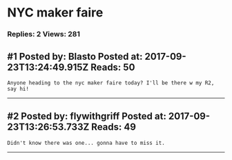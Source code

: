 # NYC maker faire

### Replies: 2 Views: 281

## \#1 Posted by: Blasto Posted at: 2017-09-23T13:24:49.915Z Reads: 50

```
Anyone heading to the nyc maker faire today? I'll be there w my R2, say hi!
```

---
## \#2 Posted by: flywithgriff Posted at: 2017-09-23T13:26:53.733Z Reads: 49

```
Didn't know there was one... gonna have to miss it.
```

---
